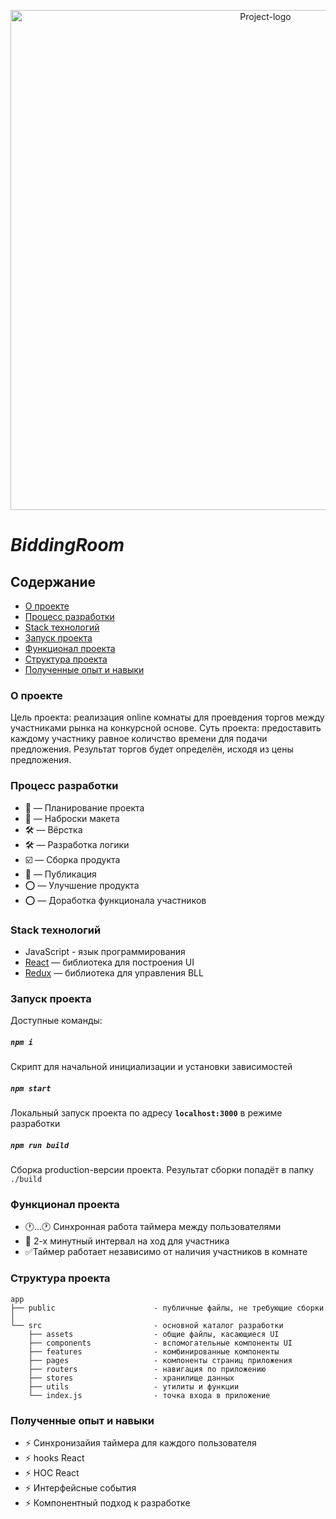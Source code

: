 <p align="center">
  <img src="/assets/all-images/global-img/TopCover.svg" alt="Project-logo" title="BiddingRoom" width="800px">
</p>

# *BiddingRoom*

## Содержание

* [О проекте](#about)
* [Процесс разработки](#process)
* [Staсk технологий](#stack)
* [Запуск проекта](#launch)
* [Функционал проекта](#functionality)
* [Структура проекта](#structure)
* [Полученные опыт и навыки](#experience)

<a name="about"></a>
### О проекте
Цель проекта: реализация online комнаты для проевдения торгов между участниками рынка на конкурсной основе. Суть проекта: предоставить каждому участнику равное количство времени для подачи предложения. Результат торгов будет определён, исходя из цены предложения.

<a name="process"></a>
### Процесс разработки
* 📌 — Планирование проекта
* 📌 — Наброски макета
* 🛠 — Вёрстка
* 🛠 — Разработка логики
* ☑️ — Сборка продукта
* 🚀 — Публикация
* ⭕ — Улучшение продукта
* ⭕ — Доработка функционала участников

<a name="stack"></a>
### Staсk технологий
* JavaScript - язык программирования
* [React](https://reactjs.org) — библиотека для построения UI
* [Redux](https://redux.js.org) — библиотека для управления BLL

<a name="launch"></a>
### Запуск проекта

Доступные команды:

##### `npm i`
Скрипт для начальной инициализации и установки зависимостей

##### `npm start`
Локальный запуск проекта по адресу **`localhost:3000`** в режиме разработки

##### `npm run build`
Сборка production-версии проекта. Результат сборки попадёт в папку `./build`


<a name="functionality"></a>
### Функционал проекта
- 🕐...🕐 Синхронная работа таймера между пользователями
- 👤 2-х минутный интервал на ход для участника
- ✅Таймер работает независимо от наличия участников в комнате


<a name="structure"></a>
### Структура проекта

```
app                      
├── public                      - публичные файлы, не требующие сборки
│                     
└── src                         - основной каталог разработки               
    ├── assets                  - общие файлы, касающиеся UI
    ├── components              - вспомогательные компоненты UI
    ├── features                - комбинированные компоненты
    ├── pages                   - компоненты страниц приложения
    ├── routers                 - навигация по приложению
    ├── stores                  - хранилище данных
    ├── utils                   - утилиты и функции
    └── index.js                - точка входа в приложение
```

<a name="experience"></a>
### Полученные опыт и навыки
- ⚡️ Синхронизайия таймера для каждого пользователя
- ⚡️ hooks React
- ⚡️ HOC React
- ⚡️ Интерфейсные события
- ⚡️ Компонентный подход к разработке